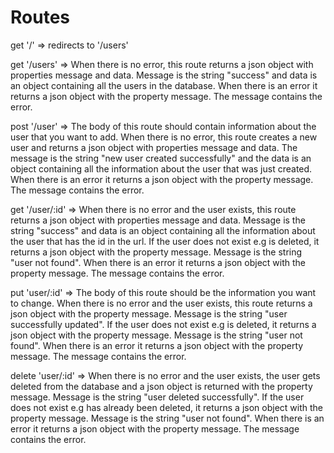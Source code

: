 # Routes

get '/' => redirects to '/users'

get '/users' => When there is no error, this route returns a json object with properties message and data. Message is the string "success" and data is an object containing all the users in the database. When there is an error it returns a json object with the property message. The message contains the error.

post '/user' => The body of this route should contain information about the user that you want to add. When there is no error, this route creates a new user and returns a json object with properties message and data. The message is the string "new user created successfully" and the data is an object containing all the information about the user that was just created. When there is an error it returns a json object with the property message. The message contains the error.

get '/user/:id' => When there is no error and the user exists, this route returns a json object with properties message and data. Message is the string "success" and data is an object containing all the information about the user that has the id in the url. If the user does not exist e.g is deleted, it returns a json object with the property message. Message is the string "user not found". When there is an error it returns a json object with the property message. The message contains the error.

put 'user/:id' => The body of this route should be the information you want to change. When there is no error and the user exists, this route returns a json object with the property message. Message is the string "user successfully updated". If the user does not exist e.g is deleted, it returns a json object with the property message. Message is the string "user not found". When there is an error it returns a json object with the property message. The message contains the error.

delete 'user/:id' => When there is no error and the user exists, the user gets deleted from the database and a json object is returned with the property message. Message is the string "user deleted successfully". If the user does not exist e.g has already been deleted, it returns a json object with the property message. Message is the string "user not found". When there is an error it returns a json object with the property message. The message contains the error.
